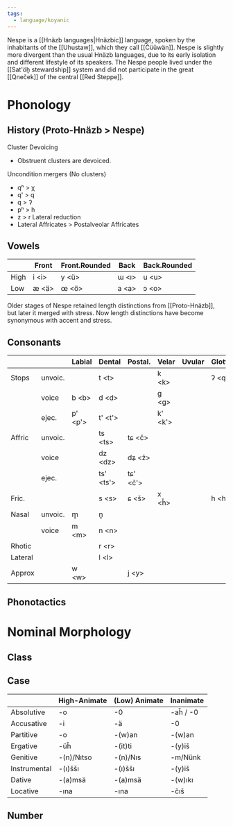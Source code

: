 ```yaml
---
tags:
  - language/koyanic
---
```

Nespe is a [[Hnäzb languages|Hnäzbic]] language, spoken by the inhabitants of the [[Uhustaw]], which they call [[Čüüwän]]. 
Nespe is slightly more divergent than the usual Hnäzb languages, due to its early isolation and different lifestyle of its speakers. The Nespe people lived under the [[Sat'öḫ stewardship]] system and did not participate in the great [[Qneček]] of the central [[Red Steppe]]. 

# Phonology 

## History (Proto-Hnäzb > Nespe)

Cluster Devoicing
- Obstruent clusters are devoiced. 

Uncondition mergers (No clusters)
- qʰ > χ
- q' > q
- q > ʔ
- pʰ > h 
- z > r 
Lateral reduction
- Lateral Affricates > Postalveolar Affricates 
## Vowels 

|      | Front  | Front.Rounded | Back   | Back.Rounded |
| ---- | ------ | ------------- | ------ | ------------ |
| High | i \<i> | y \<ü>        | ɯ <ı>  | u \<u>       |
| Low  | æ <ä>  | œ <ö>         | a \<a> | ɔ \<o>       |
Older stages of Nespe retained length distinctions from [[Proto-Hnäzb]], but later it merged with stress. Now length distinctions have become synonymous with accent and stress. 
## Consonants

|         |         | Labial   | Dental     | Postal.   | Velar    | Uvular | Glottal |
| ------- | ------- | -------- | ---------- | --------- | -------- | ------ | ------- |
| Stops   | unvoic. |          | t \<t>     |           | k \<k>   |        | ʔ \<q>  |
|         | voice   | b \<b>   | d \<d>     |           | g \<g>   |        |         |
|         | ejec.   | p' \<p'> | t' \<t'>   |           | k' \<k'> |        |         |
| Affric  | unvoic. |          | ts \<ts>   | tɕ \<č>   |          |        |         |
|         | voice   |          | dz \<dz>   | dʑ <ž>    |          |        |         |
|         | ejec.   |          | ts' \<ts'> | tɕ' \<č'> |          |        |         |
| Fric.   |         |          | s \<s>     | ɕ <š>     | x <ȟ>    |        | h \<h>  |
| Nasal   | unvoic. | m̥       | n̥         |           |          |        |         |
|         | voice   | m \<m>   | n \<n>     |           |          |        |         |
| Rhotic  |         |          | r \<r>     |           |          |        |         |
| Lateral |         |          | l \<l>     |           |          |        |         |
| Approx  |         | w \<w>   |            | j \<y>    |          |        |         |
## Phonotactics 

# Nominal Morphology 

## Class 

## Case 

|              | High-Animate | (Low) Animate | Inanimate |
| ------------ | ------------ | ------------- | --------- |
| Absolutive   | -o           | -0            | -aȟ / -0  |
| Accusative   | -i           | -ä            | -0        |
| Partitive    | -o           | -(w)an        | -(w)an    |
| Ergative     | -üȟ          | -(it)ti       | -(y)iš    |
| Genitive     | -(n)/Nıtso   | -(n)/Nıs      | -m/Nünk   |
| Instrumental | -(ı)ššı      | -(ı)ššı       | -(y)iš    |
| Dative       | -(a)msä      | -(a)msä       | -(w)ıkı   |
| Locative     | -ına         | -ına          | -čıš      |
## Number 